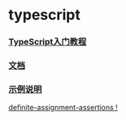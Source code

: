 # typescript
### [TypeScript入门教程](https://ts.xcatliu.com/)
### [文档](https://www.tslang.cn/docs/home.html)
### [示例说明](https://github.com/btea/ts_react_demo_20181207)

[definite-assignment-assertions !](https://www.typescriptlang.org/docs/handbook/release-notes/typescript-2-7.html#definite-assignment-assertions)
